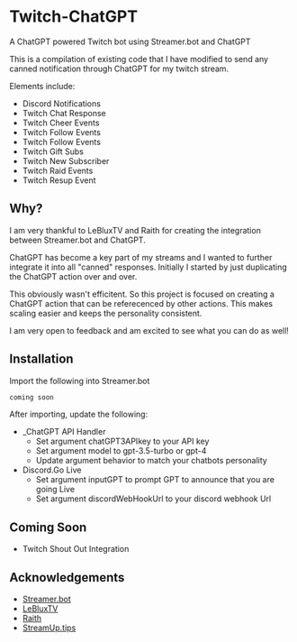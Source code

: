 # Twitch-ChatGPT
A ChatGPT powered Twitch bot using Streamer.bot and ChatGPT

This is a compilation of existing code that I have modified to send any canned notification through ChatGPT for my twitch stream. 

Elements include:

 - Discord Notifications
 - Twitch Chat Response
 - Twitch Cheer Events
 - Twitch Follow Events
 - Twitch Follow Events
 - Twitch Gift Subs
 - Twitch New Subscriber
 - Twitch Raid Events
 - Twitch Resup Event
## Why?

I am very thankful to LeBluxTV and Raith for creating the integration between Streamer.bot and ChatGPT. 

ChatGPT has become a key part of my streams and I wanted to further integrate it into all "canned" responses. Initially I started by just duplicating the ChatGPT action over and over. 

This obviously wasn't efficitent. So this project is focused on creating a ChatGPT action that can be referecenced by other actions. This makes scaling easier and keeps the personality consistent. 

I am very open to feedback and am excited to see what you can do as well!


## Installation

Import the following into Streamer.bot

```bash
coming soon
```
After importing, update the following:
- _ChatGPT API Handler
    - Set argument chatGPT3APIkey to your API key
    - Set argument model to gpt-3.5-turbo or gpt-4
    - Update argument behavior to match your chatbots personality
- Discord.Go Live
    - Set argument inputGPT to prompt GPT to announce that you are going Live
    - Set argument discordWebHookUrl to your discord webhook Url
    
## Coming Soon

- Twitch Shout Out Integration


## Acknowledgements

 - [Streamer.bot](https://streamer.bot)
 - [LeBluxTV](https://www.twitch.tv/lebluxtv)
 - [Raith](https://about.raith.one)
 - [StreamUp.tips](https://streamup.tips)

